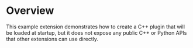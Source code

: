 # Overview

This example extension demonstrates how to create a C++ plugin that will be loaded at startup,
but it does not expose any public C++ or Python APIs that other extensions can use directly.

